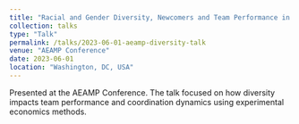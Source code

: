 ```yaml
---
title: "Racial and Gender Diversity, Newcomers and Team Performance in a Dynamic Setting"
collection: talks
type: "Talk"
permalink: /talks/2023-06-01-aeamp-diversity-talk
venue: "AEAMP Conference"
date: 2023-06-01
location: "Washington, DC, USA"
---
```


Presented at the AEAMP Conference. The talk focused on how diversity impacts team performance and coordination dynamics using experimental economics methods.
